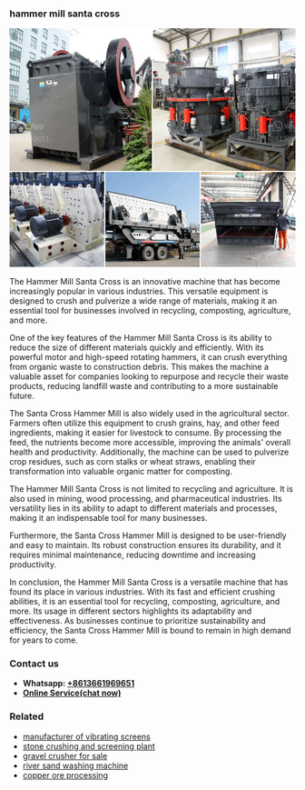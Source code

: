 <h3>hammer mill santa cross</h3><img src='1708589614.jpg' alt=''><p>The Hammer Mill Santa Cross is an innovative machine that has become increasingly popular in various industries. This versatile equipment is designed to crush and pulverize a wide range of materials, making it an essential tool for businesses involved in recycling, composting, agriculture, and more.</p><p>One of the key features of the Hammer Mill Santa Cross is its ability to reduce the size of different materials quickly and efficiently. With its powerful motor and high-speed rotating hammers, it can crush everything from organic waste to construction debris. This makes the machine a valuable asset for companies looking to repurpose and recycle their waste products, reducing landfill waste and contributing to a more sustainable future.</p><p>The Santa Cross Hammer Mill is also widely used in the agricultural sector. Farmers often utilize this equipment to crush grains, hay, and other feed ingredients, making it easier for livestock to consume. By processing the feed, the nutrients become more accessible, improving the animals' overall health and productivity. Additionally, the machine can be used to pulverize crop residues, such as corn stalks or wheat straws, enabling their transformation into valuable organic matter for composting.</p><p>The Hammer Mill Santa Cross is not limited to recycling and agriculture. It is also used in mining, wood processing, and pharmaceutical industries. Its versatility lies in its ability to adapt to different materials and processes, making it an indispensable tool for many businesses.</p><p>Furthermore, the Santa Cross Hammer Mill is designed to be user-friendly and easy to maintain. Its robust construction ensures its durability, and it requires minimal maintenance, reducing downtime and increasing productivity.</p><p>In conclusion, the Hammer Mill Santa Cross is a versatile machine that has found its place in various industries. With its fast and efficient crushing abilities, it is an essential tool for recycling, composting, agriculture, and more. Its usage in different sectors highlights its adaptability and effectiveness. As businesses continue to prioritize sustainability and efficiency, the Santa Cross Hammer Mill is bound to remain in high demand for years to come.</p><h3>Contact us</h3><ul><li><strong>Whatsapp:&nbsp;<a href="https://wa.me/8613661969651">+8613661969651</a></strong></li><li><a href="https://swt.shibang-china.com/?git&amp;zhl&amp;hammer mill santa cross"><strong>Online Service(chat now)</strong></a></li></ul><h3>Related</h3><ul><li><a href='manufacturer of vibrating screens.md'>manufacturer of vibrating screens</a></li><li><a href='stone crushing and screening plant.md'>stone crushing and screening plant</a></li><li><a href='gravel crusher for sale.md'>gravel crusher for sale</a></li><li><a href='river sand washing machine.md'>river sand washing machine</a></li><li><a href='copper ore processing.md'>copper ore processing</a></li></ul>